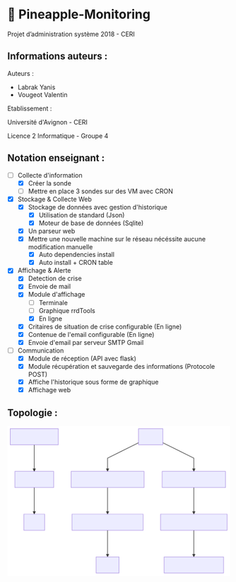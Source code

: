 # :pineapple: Pineapple-Monitoring

Projet d’administration système 2018 - CERI

## Informations auteurs :

Auteurs :
* Labrak Yanis
* Vougeot Valentin

Etablissement :

Université d'Avignon - CERI

Licence 2 Informatique - Groupe 4

## Notation enseignant :

- [ ] Collecte d'information
    - [x] Créer la sonde
    - [ ] Mettre en place 3 sondes sur des VM avec CRON
- [x] Stockage & Collecte Web
    - [x] Stockage de données avec gestion d'historique
        - [x] Utilisation de standard (Json)
        - [x] Moteur de base de données (Sqlite)
    - [x] Un parseur web
    - [x] Mettre une nouvelle machine sur le réseau nécéssite aucune modification manuelle
        - [x] Auto dependencies install
        - [x] Auto install + CRON table
- [x] Affichage & Alerte
    - [x] Detection de crise
    - [x] Envoie de mail
    - [x] Module d'affichage
        - [ ] Terminale
        - [ ] Graphique rrdTools
        - [x] En ligne
    - [x] Critaires de situation de crise configurable (En ligne)
    - [x] Contenue de l'email configurable (En ligne)
    - [x] Envoie d'email par serveur SMTP Gmail    
- [ ] Communication
    - [x] Module de réception (API avec flask)
    - [x] Module récupération et sauvegarde des informations (Protocole POST)
    - [x] Affiche l'historique sous forme de graphique
    - [x] Affichage web

## Topologie :

![Diagramme](./mermaid-diagram.svg)
